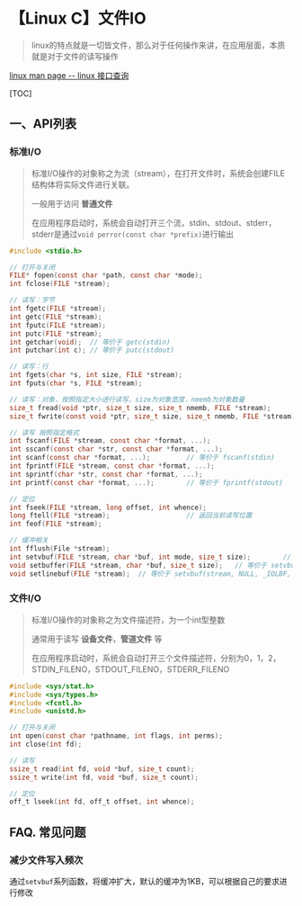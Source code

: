 # 【Linux C】文件IO

> linux的特点就是一切皆文件，那么对于任何操作来讲，在应用层面，本质就是对于文件的读写操作

[linux man page -- linux 接口查询](http://man.he.net/)

[TOC]

## 一、API列表

### 标准I/O

> 标准I/O操作的对象称之为流（stream），在打开文件时，系统会创建FILE结构体将实际文件进行关联。
>
> 一般用于访问 **普通文件**
>
> 在应用程序启动时，系统会自动打开三个流，stdin、stdout、stderr，stderr是通过`void perror(const char *prefix)`进行输出

```c
#include <stdio.h>

// 打开与关闭
FILE* fopen(const char *path, const char *mode);
int fclose(FILE *stream);

// 读写：字节
int fgetc(FILE *stream);
int getc(FILE *stream);
int fputc(FILE *stream);
int putc(FILE *stream);
int getchar(void); 	// 等价于 getc(stdin)
int putchar(int c);	// 等价于 putc(stdout)

// 读写：行
int fgets(char *s, int size, FILE *stream);
int fputs(char *s, FILE *stream);

// 读写：对象，按照指定大小进行读写，size为对象宽度，nmemb为对象数量
size_t fread(void *ptr, size_t size, size_t nmemb, FILE *stream);
size_t fwrite(const void *ptr, size_t size, size_t nmemb, FILE *stream);

// 读写 按照指定格式
int fscanf(FILE *stream, const char *format, ...);
int sscanf(const char *str, const char *format, ...);
int scanf(const char *format, ...);			// 等价于 fscanf(stdin)
int fprintf(FILE *stream, const char *format, ...);
int sprintf(char *str, const char *format, ...);
int printf(const char *format, ...);		// 等价于 fprintf(stdout)

// 定位
int fseek(FILE *stream, long offset, int whence);
long ftell(FILE *stream);					// 返回当前读写位置
int feof(FILE *stream);

// 缓冲相关
int fflush(File *stream);
int setvbuf(FILE *stream, char *buf, int mode, size_t size);		// 设置缓冲类型
void setbuffer(FILE *stream, char *buf, size_t size);	// 等价于 setvbuf(stream, buf, buf ? _IOFBF : _IONBF, BUFSIZ);
void setlinebuf(FILE *stream);	// 等价于 setvbuf(stream, NULL, _IOLBF, 0);
```

### 文件I/O

>标准I/O操作的对象称之为文件描述符，为一个int型整数
>
>通常用于读写 **设备文件**，**管道文件** 等
>
>在应用程序启动时，系统会自动打开三个文件描述符，分别为0，1，2，STDIN_FILENO，STDOUT_FILENO，STDERR_FILENO

```c
#include <sys/stat.h>
#include <sys/types.h>
#include <fcntl.h>
#include <unistd.h>

// 打开与关闭
int open(const char *pathname, int flags, int perms);
int close(int fd);

// 读写
ssize_t read(int fd, void *buf, size_t count);
ssize_t write(int fd, void *buf, size_t count);

// 定位
off_t lseek(int fd, off_t offset, int whence);

```





## FAQ. 常见问题

### 减少文件写入频次

通过`setvbuf`系列函数，将缓冲扩大，默认的缓冲为1KB，可以根据自己的要求进行修改